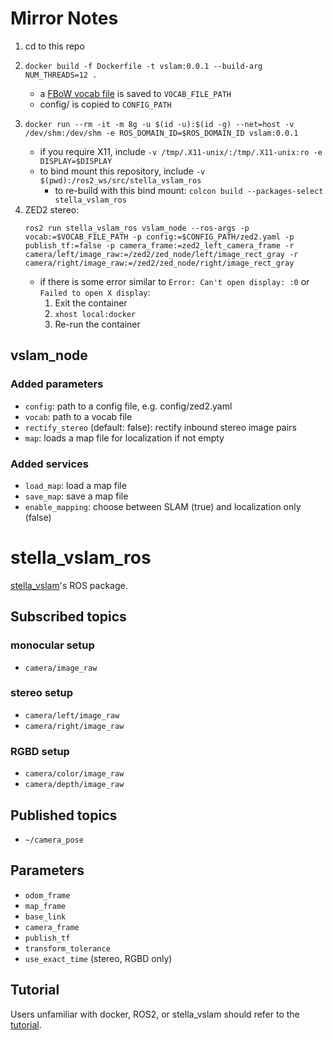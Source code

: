 # Mirror Notes

1. cd to this repo
1. 
    ```
    docker build -f Dockerfile -t vslam:0.0.1 --build-arg NUM_THREADS=12 .
    ```
    - a [FBoW vocab file](https://github.com/stella-cv/FBoW_orb_vocab/blob/main/orb_vocab.fbow) is saved to ```VOCAB_FILE_PATH```
    - config/ is copied to ```CONFIG_PATH```
1. 
    ```
    docker run --rm -it -m 8g -u $(id -u):$(id -g) --net=host -v /dev/shm:/dev/shm -e ROS_DOMAIN_ID=$ROS_DOMAIN_ID vslam:0.0.1
    ```
    - if you require X11, include ```-v /tmp/.X11-unix/:/tmp/.X11-unix:ro -e DISPLAY=$DISPLAY```
    - to bind mount this repository, include ```-v $(pwd):/ros2_ws/src/stella_vslam_ros```
        - to re-build with this bind mount: ```colcon build --packages-select stella_vslam_ros```
1. ZED2 stereo:
    ```
    ros2 run stella_vslam_ros vslam_node --ros-args -p vocab:=$VOCAB_FILE_PATH -p config:=$CONFIG_PATH/zed2.yaml -p publish_tf:=false -p camera_frame:=zed2_left_camera_frame -r camera/left/image_raw:=/zed2/zed_node/left/image_rect_gray -r camera/right/image_raw:=/zed2/zed_node/right/image_rect_gray
    ```
    - if there is some error similar to ```Error: Can't open display: :0``` or ```Failed to open X display```:
        1. Exit the container
        1. ```xhost local:docker```
        1. Re-run the container

## vslam_node
### Added parameters
- ```config```: path to a config file, e.g. config/zed2.yaml
- ```vocab```: path to a vocab file
- ```rectify_stereo``` (default: false): rectify inbound stereo image pairs
- ```map```: loads a map file for localization if not empty

### Added services
- ```load_map```: load a map file
- ```save_map```: save a map file
- ```enable_mapping```: choose between SLAM (true) and localization only (false)



# stella_vslam_ros

[stella_vslam](https://github.com/stella-cv/stella_vslam)'s ROS package.

## Subscribed topics

### monocular setup

- `camera/image_raw`

### stereo setup

- `camera/left/image_raw`
- `camera/right/image_raw`

### RGBD setup

- `camera/color/image_raw`
- `camera/depth/image_raw`

## Published topics

- `~/camera_pose`

## Parameters

- `odom_frame`
- `map_frame`
- `base_link`
- `camera_frame`
- `publish_tf`
- `transform_tolerance`
- `use_exact_time` (stereo, RGBD only)

## Tutorial

Users unfamiliar with docker, ROS2, or stella_vslam should refer to the [tutorial](/doc/tutorial.md).
